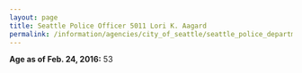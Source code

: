 ```yaml
---
layout: page
title: Seattle Police Officer 5011 Lori K. Aagard
permalink: /information/agencies/city_of_seattle/seattle_police_department/copbook/5011/
---
```


**Age as of Feb. 24, 2016:** 53
